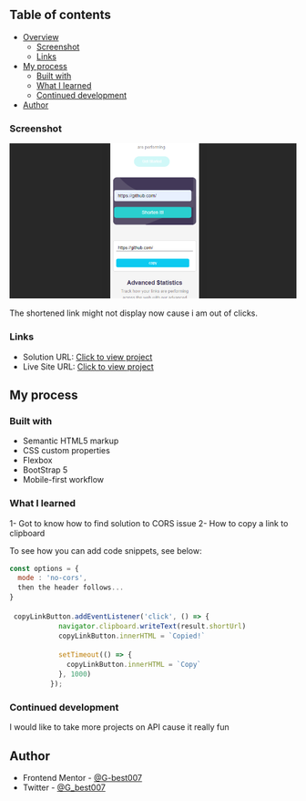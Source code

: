 

## Table of contents

- [Overview](#overview)
  - [Screenshot](#screenshot)
  - [Links](#links)
- [My process](#my-process)
  - [Built with](#built-with)
  - [What I learned](#what-i-learned)
  - [Continued development](#continued-development)
- [Author](#author)


### Screenshot

![](./mob.png)

The shortened link might not display now cause i am out of clicks.

### Links

- Solution URL: [Click to view project](https://github.com/G-best007/Url-Shortening)
- Live Site URL: [Click to view project]( https://g-best007.github.io/Url-Shortening/)

## My process

### Built with

- Semantic HTML5 markup
- CSS custom properties
- Flexbox
- BootStrap 5
- Mobile-first workflow


### What I learned

 1- Got to know how to find solution to CORS issue
 2- How to copy a link to clipboard

To see how you can add code snippets, see below:

```Javascript
const options = {
  mode : 'no-cors',
  then the header follows...
}

 copyLinkButton.addEventListener('click', () => {
            navigator.clipboard.writeText(result.shortUrl)
            copyLinkButton.innerHTML = `Copied!`

            setTimeout(() => {
              copyLinkButton.innerHTML = `Copy`
            }, 1000)
          });
```





### Continued development

I would like to take more projects on API cause it really fun 


## Author

- Frontend Mentor - [@G-best007](https://www.frontendmentor.io/profile/G-best007)
- Twitter - [@G_best007](https://www.twitter.com/g_best007)


